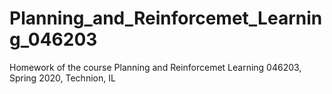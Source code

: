 # Planning_and_Reinforcemet_Learning_046203
Homework of the course Planning and Reinforcemet Learning 046203, Spring 2020, Technion, IL
